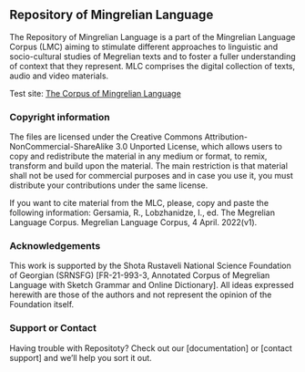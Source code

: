## Repository of Mingrelian Language

The Repository of Mingrelian Language is a part of the Mingrelian Language Corpus (LMC) aiming to stimulate different approaches to linguistic and socio-cultural studies of Megrelian texts and to foster a fuller understanding of context that they represent. MLC comprises the digital collection of texts, audio and video materials.

Test site: [The Corpus of Mingrelian Language](https://irinalobzhanidze.com/megrelian/index1.html)

### Copyright information
The files are licensed under the Creative Commons Attribution-NonCommercial-ShareAlike 3.0 Unported License, which allows users to copy and redistribute the material in any medium or format, to remix, transform and build upon the material. The main restriction is that material shall not be used for commercial purposes and in case you use it, you must distribute your contributions under the same license.

If you want to cite material from the MLC, please, copy and paste the following information: Gersamia, R., Lobzhanidze, I., ed. The Megrelian Language Corpus. Megrelian Language Corpus, 4 April. 2022(v1).

### Acknowledgements

This work is supported by the Shota Rustaveli National Science Foundation of Georgian (SRNSFG) [FR-21-993-3, Annotated Corpus of Megrelian Language with Sketch Grammar and Online Dictionary]. All ideas expressed herewith are those of the authors and not represent the opinion of the Foundation itself.

### Support or Contact

Having trouble with Repositoty? Check out our [documentation] or [contact support] and we’ll help you sort it out.
